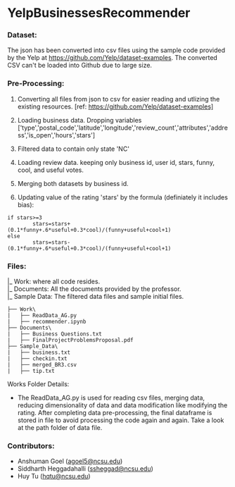 # YelpBusinessesRecommender

### Dataset:

The json has been converted into csv files using the sample code provided by the Yelp at https://github.com/Yelp/dataset-examples. The converted CSV can't be loaded into Github due to large size.

### Pre-Processing:
1. Converting all files from json to csv for easier reading and utlizing the existing resources. [ref: https://github.com/Yelp/dataset-examples]

2. Loading business data. Dropping variables ['type','postal_code','latitude','longitude','review_count','attributes','address','is_open','hours','stars']

3. Filtered data to contain only state 'NC'

4. Loading review data. keeping only business id, user id, stars, funny, cool, and useful votes.

5. Merging both datasets by business id.

6. Updating value of the rating 'stars' by the formula (definiately it includes bias):

  ```
  if stars>=3
          stars=stars+(0.1*funny+.6*useful+0.3*cool)/(funny+useful+cool+1)
  else
          stars=stars-(0.1*funny+.6*useful+0.3*cool)/(funny+useful+cool+1)
  ```


### Files:

|\_ Work: where all code resides. <br>
|\_ Documents: All the documents provided by the professor. <br>
|\_ Sample Data: The filtered data files and sample initial files. <br>

```
├── Work\
|   ├── ReadData_AG.py            
|   ├── recommender.ipynb  
├── Documents\
|   ├── Business Questions.txt
|   ├── FinalProjectProblemsProposal.pdf
├── Sample_Data\
|   ├── business.txt          
|   ├── checkin.txt
|   ├── merged_BR3.csv        
|   ├── tip.txt
```

Works Folder Details:
- The ReadData\_AG.py is used for reading csv files, merging data, reducing dimensionality of data and data modification like modifying the rating. After completing data pre-processing, the final dataframe is stored in file to avoid processing the code again and again. Take a look at the path folder of data file. 


### Contributors:

+ Anshuman Goel (agoel5@ncsu.edu)
+ Siddharth Heggadahalli (ssheggad@ncsu.edu)
+ Huy Tu (hqtu@ncsu.edu)
